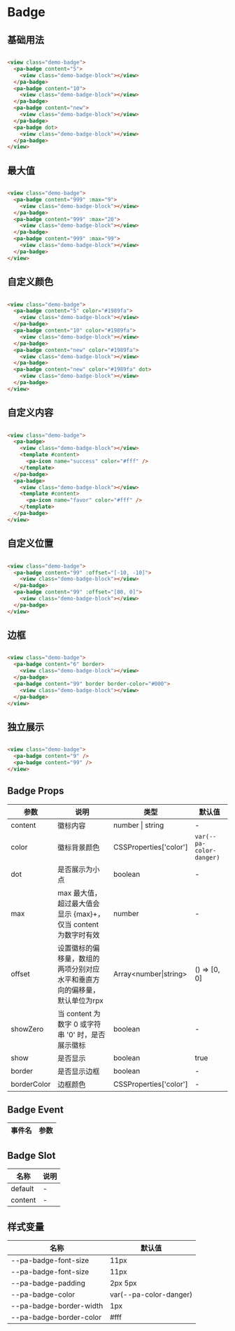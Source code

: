 # Badge

<!--codes start-->

## 基础用法

```html [template]

<view class="demo-badge">
  <pa-badge content="5">
    <view class="demo-badge-block"></view>
  </pa-badge>
  <pa-badge content="10">
    <view class="demo-badge-block"></view>
  </pa-badge>
  <pa-badge content="new">
    <view class="demo-badge-block"></view>
  </pa-badge>
  <pa-badge dot>
    <view class="demo-badge-block"></view>
  </pa-badge>
</view>

```
## 最大值

```html [template]

<view class="demo-badge">
  <pa-badge content="999" :max="9">
    <view class="demo-badge-block"></view>
  </pa-badge>
  <pa-badge content="999" :max="20">
    <view class="demo-badge-block"></view>
  </pa-badge>
  <pa-badge content="999" :max="99">
    <view class="demo-badge-block"></view>
  </pa-badge>
</view>

```
## 自定义颜色

```html [template]

<view class="demo-badge">
  <pa-badge content="5" color="#1989fa">
    <view class="demo-badge-block"></view>
  </pa-badge>
  <pa-badge content="10" color="#1989fa">
    <view class="demo-badge-block"></view>
  </pa-badge>
  <pa-badge content="new" color="#1989fa">
    <view class="demo-badge-block"></view>
  </pa-badge>
  <pa-badge content="new" color="#1989fa" dot>
    <view class="demo-badge-block"></view>
  </pa-badge>
</view>

```
## 自定义内容

```html [template]

<view class="demo-badge">
  <pa-badge>
    <view class="demo-badge-block"></view>
    <template #content>
      <pa-icon name="success" color="#fff" />
    </template>
  </pa-badge>
  <pa-badge>
    <view class="demo-badge-block"></view>
    <template #content>
      <pa-icon name="favor" color="#fff" />
    </template>
  </pa-badge>
</view>

```
## 自定义位置

```html [template]

<view class="demo-badge">
  <pa-badge content="99" :offset="[-10, -10]">
    <view class="demo-badge-block"></view>
  </pa-badge>
  <pa-badge content="99" :offset="[80, 0]">
    <view class="demo-badge-block"></view>
  </pa-badge>
</view>

```
## 边框

```html [template]

<view class="demo-badge">
  <pa-badge content="6" border>
    <view class="demo-badge-block"></view>
  </pa-badge>
  <pa-badge content="99" border border-color="#000">
    <view class="demo-badge-block"></view>
  </pa-badge>
</view>

```
## 独立展示

```html [template]

<view class="demo-badge">
  <pa-badge content="9" />
  <pa-badge content="99" />
</view>

```

<!--codes end-->

## Badge Props

<!--props start-->

| 参数 | 说明 | 类型 | 默认值 |
| --- | ----- | --- | --- |
| content | 徽标内容 | number \| string | - |
| color | 徽标背景颜色 | CSSProperties['color'] |  `var(--pa-color-danger)` |
| dot | 是否展示为小点 | boolean | - |
| max | max 最大值，超过最大值会显示 {max}+，仅当 content 为数字时有效 | number | - |
| offset | 设置徽标的偏移量，数组的两项分别对应水平和垂直方向的偏移量，默认单位为rpx | Array\<number\|string\> |  () => [0, 0] |
| showZero | 当 content 为数字 0 或字符串 '0' 时，是否展示徽标 | boolean | - |
| show | 是否显示 | boolean |  true |
| border | 是否显示边框 | boolean | - |
| borderColor | 边框颜色 | CSSProperties['color'] | - |

<!--props end-->

## Badge Event

<!--event start-->

| 事件名 | 参数 |
| --- | --- |


<!--event end-->

## Badge Slot

<!--slot start-->

| 名称 | 说明 |
| --- | --- |
| default | - |
| content | - |

<!--slot end-->

## 样式变量

<!--cssVar start-->

| 名称 | 默认值 |
| --- | --- |
| --pa-badge-font-size | 11px |
| --pa-badge-font-size | 11px |
| --pa-badge-padding | 2px 5px |
| --pa-badge-color | var(--pa-color-danger) |
| --pa-badge-border-width | 1px |
| --pa-badge-border-color | #fff |

<!--cssVar end-->

